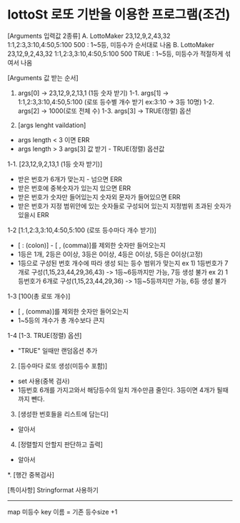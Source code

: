 # lottoSt 로또 기반을 이용한 프로그램(조건)

[Arguments 입력값 2종류] 
A.	LottoMaker 23,12,9,2,43,32 1:1,2:3,3:10,4:50,5:100 500      : 1~5등, 미등수가 순서대로 나옴
B.	LottoMaker 23,12,9,2,43,32 1:1,2:3,3:10,4:50,5:100 500 TRUE : 1~5등, 미등수가 적절하게 섞여서 나옴

[Arguments 값 받는 순서]
1.    args[0] -> 23,12,9,2,13,1 (1등 숫자 받기)
1-1.  args[1] -> 1:1,2:3,3:10,4:50,5:100 (로또 등수별 개수 받기 ex:3:10 -> 3등 10명)
1-2.  args[2] -> 1000(로또 전체 수)
1-3.  args[3] -> TRUE(정렬) 옵션


1. [args lenght vaildation]
- args length < 3 이면 ERR
- args length > 3 args[3] 값 받기 - TRUE(정렬) 옵션값

1-1. [23,12,9,2,13,1 (1등 숫자 받기)]
- 받은 번호가 6개가 맞는지 - 넘으면 ERR
- 받은 번호에 중복숫자가 있는지 있으면 ERR
- 받은 번호가 숫자만 들어있는지 숫자외 문자가 들어있으면 ERR
- 받은 번호가 지정 범위안에 있는 숫자들로 구성되어 있는지 지정범위 초과된 숫자가 있을시 ERR

1-2 [1:1,2:3,3:10,4:50,5:100 (로또 등수마다 개수 받기)]
- [ : (colon)] - [ , (comma)]를 제외한 숫자만 들어오는지
- 1등은 1개, 2등은 0이상, 3등은 0이상, 4등은 0이상, 5등은 0이상(고정)
- 1등으로 구성된 번호 개수에 따라 생성 되는 등수 범위가 맞는지 
ex 1) 1등번호가 7개로 구성(1,15,23,44,29,36,43) -> 1등~6등까지만 가능, 7등 생성 불가
ex 2) 1등번호가 6개로 구성(1,15,23,44,29,36)    -> 1등~5등까지만 가능, 6등 생성 불가

1-3 [100(총 로또 개수)]
- [ , (comma)]를 제외한 숫자만 들어오는지
- 1~5등의 개수가 총 개수보다 큰지

1-4 [1-3. TRUE(정렬) 옵션]
- "TRUE" 일때만 랜덤옵션 추가

2. [등수마다 로또 생성(미등수 포함)]
- set 사용(중복 검사)
- 1등번호 6개를 가지고와서 해당등수의 일치 개수만큼 줄인다. 3등이면 4개가 될때까지 뺀다.

3. [생성한 번호들을 리스트에 담는다]
- 알아서

4. [정렬할지 안할지 판단하고 출력]
- 알아서


*. [행간 중복검사]

[특이사항]
Stringformat 사용하기

---------------------------
map 미등수 key 이름 = 기존 등수size +1 
